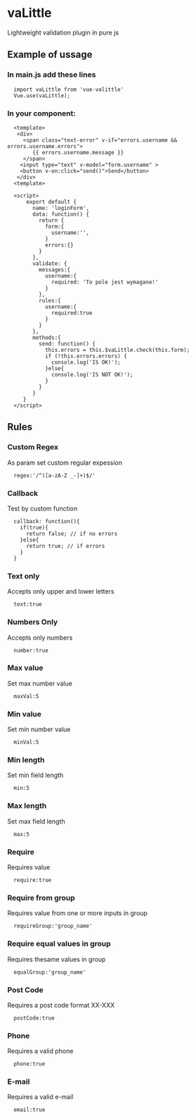 # vaLittle
Lightweight validation plugin in pure js

## Example of ussage
### In main.js add these lines
```
  import vaLittle from 'vue-valittle'
  Vue.use(vaLittle);
```

### In your component:
```
  <template>
   <div>
     <span class="text-error" v-if="errors.username && errors.username.errors">
        {{ errors.username.message }}
     </span>
    <input type="text" v-model="form.username" >
    <button v-on:click="send()">Send</button>
   </div>
  <template>

  <script>
      export default {
        name: 'loginForm',
        data: function() {
          return {
            form:{
              username:'',
            }
            errors:{}
          }
        },
        validate: {
          messages:{
            username:{
              required: 'To pole jest wymagane!'
            }
          },
          rules:{
            username:{
              required:true
            }
          }
        },
        methods:{
          send: function() {
            this.errors = this.$vaLittle.check(this.form);
            if (!this.errors.errors) {
              console.log('IS OK!');
            }else{
              console.log('IS NOT OK!');
            }
          }
        }
     }
  </script>
```
## Rules

### Custom Regex
As param set custom regular expession
```
  regex:'/^([a-zA-Z _-]+)$/'
```
### Callback
Test by custom function
```
  callback: function(){
    if(true){
      return false; // if no errors
    }else{
      return true; // if errors
    }
  }
```
### Text only
Accepts only upper and lower letters
```
  text:true
```
### Numbers Only
Accepts only numbers
```
  number:true
```
### Max value
Set max number value
```
  maxVal:5
```
### Min value
Set min number value
```
  minVal:5
```
### Min length
Set min field length
```
  min:5
```
### Max length
Set max field length
```
  max:5
```
### Require
Requires value
```
  require:true
```
### Require from group
Requires value from one or more inputs in group
```
  requireGroup:'group_name'
```
### Require equal values in group
Requires thesame values in group
```
  equalGroup:'group_name'
```
### Post Code
Requires a post code format XX-XXX
```
  postCode:true
```
### Phone
Requires a valid phone
```
  phone:true
```
### E-mail
Requires a valid e-mail
```
  email:true
```
